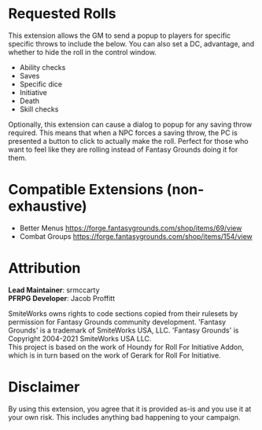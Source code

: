 # Requested Rolls
This extension allows the GM to send a popup to players for specific specific throws to include the below. You can also set a DC, advantage, and whether to hide the roll in the control window.
* Ability checks
* Saves
* Specific dice
* Initiative
* Death
* Skill checks

Optionally, this extension can cause a dialog to popup for any saving throw required. This means that when a NPC forces a saving throw, the PC is presented a button to click to actually make the roll.  Perfect for those who want to feel like they are rolling instead of Fantasy Grounds doing it for them.
# Compatible Extensions (non-exhaustive)
* Better Menus https://forge.fantasygrounds.com/shop/items/69/view
* Combat Groups https://forge.fantasygrounds.com/shop/items/154/view
# Attribution
**Lead Maintainer**: srmccarty  
**PFRPG Developer**: Jacob Proffitt

SmiteWorks owns rights to code sections copied from their rulesets by permission for Fantasy Grounds community development. 'Fantasy Grounds' is a trademark of SmiteWorks USA, LLC. 'Fantasy Grounds' is Copyright 2004-2021 SmiteWorks USA LLC.  
This project is based on the work of Houndy for Roll For Initiative Addon, which is in turn based on the work of Gerark for Roll For Initiative.
# Disclaimer
By using this extension, you agree that it is provided as-is and you use it at your own risk. This includes anything bad happening to your campaign.
